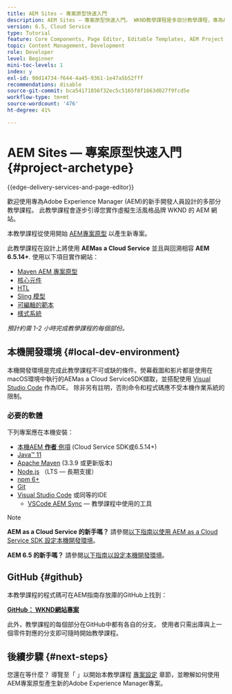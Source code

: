 ```yaml
---
title: AEM Sites — 專案原型快速入門
description: AEM Sites — 專案原型快速入門。 WKND教學課程是多部分教學課程，專為Adobe Experience Manager的新手開發人員設計。 此教學課程會逐步引導您為虛擬生活風格品牌WKND實作AEM網站。 此教學課程涵蓋基礎的主題，例如專案設定、maven原型、核心元件、可編輯的範本、使用者端資料庫和元件開發。
version: 6.5, Cloud Service
type: Tutorial
feature: Core Components, Page Editor, Editable Templates, AEM Project Archetype
topic: Content Management, Development
role: Developer
level: Beginner
mini-toc-levels: 1
index: y
exl-id: 90d14734-f644-4a45-9361-1e47a5b52fff
recommendations: disable
source-git-commit: bca54171856f32ec5c5165f8f1663d027f9fcd5e
workflow-type: tm+mt
source-wordcount: '476'
ht-degree: 41%

---
```


# AEM Sites — 專案原型快速入門 {#project-archetype}

{{edge-delivery-services-and-page-editor}}

歡迎使用專為Adobe Experience Manager (AEM)的新手開發人員設計的多部分教學課程。 此教學課程會逐步引導您實作虛擬生活風格品牌 WKND 的 AEM 網站。

本教學課程從使用開始 [AEM專案原型](https://experienceleague.adobe.com/docs/experience-manager-core-components/using/developing/archetype/overview.html) 以產生新專案。

此教學課程在設計上將使用 **AEMas a Cloud Service** 並且與回溯相容 **AEM 6.5.14+**. 使用以下項目實作網站：

* [Maven AEM 專案原型](https://experienceleague.adobe.com/docs/experience-manager-core-components/using/developing/archetype/overview.html?lang=zh-Hant)
* [核心元件](https://experienceleague.adobe.com/docs/experience-manager-core-components/using/introduction.html)
* [HTL](https://experienceleague.adobe.com/docs/experience-manager-htl/content/getting-started.html)
* [Sling 模型](https://sling.apache.org/documentation/bundles/models.html)
* [可編輯的範本](https://experienceleague.adobe.com/docs/experience-manager-learn/sites/page-authoring/template-editor-feature-video-use.html)
* [樣式系統](https://experienceleague.adobe.com/docs/experience-manager-learn/sites/page-authoring/style-system-feature-video-use.html)

*預計約需 1-2 小時完成教學課程的每個部份。*

## 本機開發環境 {#local-dev-environment}

本機開發環境是完成此教學課程不可或缺的條件。熒幕截圖和影片都是使用在macOS環境中執行的AEMas a Cloud ServiceSDK擷取，並搭配使用 [Visual Studio Code](https://code.visualstudio.com/) 作為IDE。 除非另有註明，否則命令和程式碼應不受本機作業系統的限制。

### 必要的軟體

下列專案應在本機安裝：

* [本機AEM **作者** 例項](https://experience.adobe.com/#/downloads) (Cloud Service SDK或6.5.14+)
* [Java™ 11](https://downloads.experiencecloud.adobe.com/content/software-distribution/en/general.html)
* [Apache Maven](https://maven.apache.org/) (3.3.9 或更新版本)
* [Node.js](https://nodejs.org/en/) （LTS — 長期支援）
* [npm 6+](https://www.npmjs.com/)
* [Git](https://git-scm.com/)
* [Visual Studio Code](https://code.visualstudio.com/) 或同等的IDE
   * [VSCode AEM Sync](https://marketplace.visualstudio.com/items?itemName=yamato-ltd.vscode-aem-sync)  — 教學課程中使用的工具

>[!NOTE]
>
> **AEM as a Cloud Service 的新手嗎？** 請參閱[以下指南以使用 AEM as a Cloud Service SDK 設定本機開發環境](https://experienceleague.adobe.com/docs/experience-manager-learn/cloud-service/local-development-environment-set-up/overview.html?lang=zh-Hant)。
>
> **AEM 6.5 的新手嗎？** 請參閱[以下指南以設定本機開發環境](https://experienceleague.adobe.com/docs/experience-manager-learn/foundation/development/set-up-a-local-aem-development-environment.html)。

## GitHub {#github}

本教學課程的程式碼可在AEM指南存放庫的GitHub上找到：

**[GitHub： WKND網站專案](https://github.com/adobe/aem-guides-wknd)**

此外，教學課程的每個部分在GitHub中都有各自的分支。 使用者只需出庫與上一個零件對應的分支即可隨時開始教學課程。

## 後續步驟 {#next-steps}

您還在等什麼？ 導覽至「 」以開始本教學課程 [專案設定](project-setup.md) 章節，並瞭解如何使用AEM專案原型產生新的Adobe Experience Manager專案。

